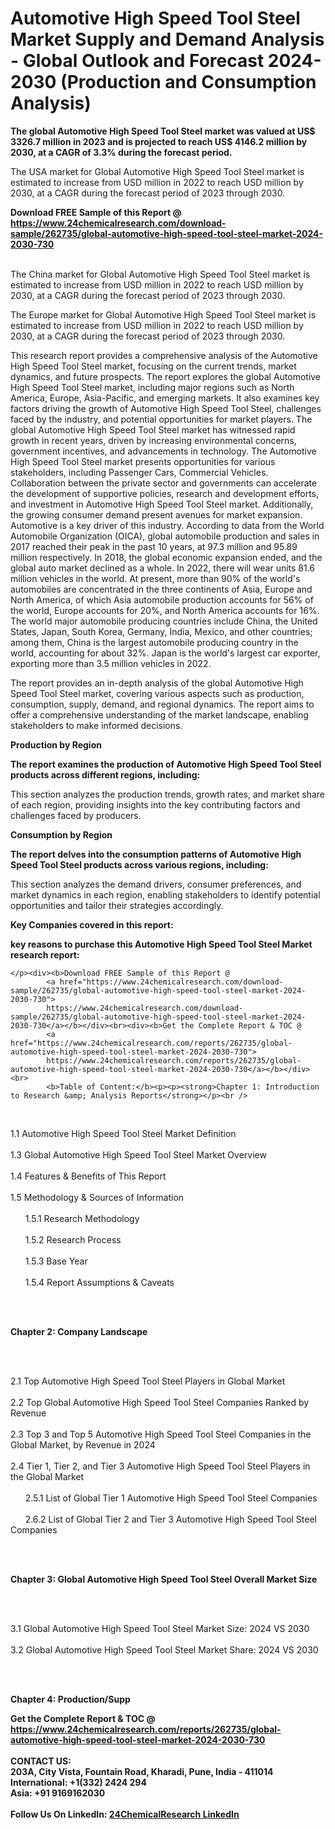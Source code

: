 <h1>Automotive High Speed Tool Steel Market Supply and Demand Analysis - Global Outlook and Forecast 2024-2030 (Production and Consumption Analysis)</h1><p><strong>The global Automotive High Speed Tool Steel market was valued at US$ 3326.7 million in 2023 and is projected to reach US$ 4146.2 million by 2030, at a CAGR of 3.3% during the forecast period. </strong></p><p>
</p><p>The USA market for Global Automotive High Speed Tool Steel market is estimated to increase from USD million in 2022 to reach USD million by 2030, at a CAGR during the forecast period of 2023 through 2030.</p><div><b>Download FREE Sample of this Report @ 
            <a href="https://www.24chemicalresearch.com/download-sample/262735/global-automotive-high-speed-tool-steel-market-2024-2030-730">
            https://www.24chemicalresearch.com/download-sample/262735/global-automotive-high-speed-tool-steel-market-2024-2030-730</a></b></div><br><p>
</p><p>The China market for Global Automotive High Speed Tool Steel market is estimated to increase from USD million in 2022 to reach USD million by 2030, at a CAGR during the forecast period of 2023 through 2030.</p><p>
</p><p>The Europe market for Global Automotive High Speed Tool Steel market is estimated to increase from USD million in 2022 to reach USD million by 2030, at a CAGR during the forecast period of 2023 through 2030.</p><p>
</p><p>This research report provides a comprehensive analysis of the Automotive High Speed Tool Steel market, focusing on the current trends, market dynamics, and future prospects. The report explores the global Automotive High Speed Tool Steel market, including major regions such as North America, Europe, Asia-Pacific, and emerging markets. It also examines key factors driving the growth of Automotive High Speed Tool Steel, challenges faced by the industry, and potential opportunities for market players. The global Automotive High Speed Tool Steel market has witnessed rapid growth in recent years, driven by increasing environmental concerns, government incentives, and advancements in technology. The Automotive High Speed Tool Steel market presents opportunities for various stakeholders, including Passenger Cars, Commercial Vehicles. Collaboration between the private sector and governments can accelerate the development of supportive policies, research and development efforts, and investment in Automotive High Speed Tool Steel market. Additionally, the growing consumer demand present avenues for market expansion. Automotive is a key driver of this industry. According to data from the World Automobile Organization (OICA), global automobile production and sales in 2017 reached their peak in the past 10 years, at 97.3 million and 95.89 million respectively. In 2018, the global economic expansion ended, and the global auto market declined as a whole. In 2022, there will wear units 81.6 million vehicles in the world. At present, more than 90% of the world's automobiles are concentrated in the three continents of Asia, Europe and North America, of which Asia automobile production accounts for 56% of the world, Europe accounts for 20%, and North America accounts for 16%. The world major automobile producing countries include China, the United States, Japan, South Korea, Germany, India, Mexico, and other countries; among them, China is the largest automobile producing country in the world, accounting for about 32%. Japan is the world's largest car exporter, exporting more than 3.5 million vehicles in 2022.</p><p>
</p><p>The report provides an in-depth analysis of the global Automotive High Speed Tool Steel market, covering various aspects such as production, consumption, supply, demand, and regional dynamics. The report aims to offer a comprehensive understanding of the market landscape, enabling stakeholders to make informed decisions.</p><p>
</p><p><strong>Production by Region</strong></p><p>
</p><p><strong>The report examines the production of Automotive High Speed Tool Steel products across different regions, including:</strong></p><p>
</p><p>
</p><p>This section analyzes the production trends, growth rates, and market share of each region, providing insights into the key contributing factors and challenges faced by producers.</p><p>
</p><p><strong>Consumption by Region</strong></p><p>
</p><p><strong>The report delves into the consumption patterns of Automotive High Speed Tool Steel products across various regions, including:</strong></p><p>
</p><p>
</p><p>This section analyzes the demand drivers, consumer preferences, and market dynamics in each region, enabling stakeholders to identify potential opportunities and tailor their strategies accordingly.</p><p>
<strong>Key Companies covered in this report:</strong></p><p>
</p><p>
</p><p><strong>key reasons to purchase this Automotive High Speed Tool Steel Market research report:</strong></p><p>

	</p><div><b>Download FREE Sample of this Report @ 
            <a href="https://www.24chemicalresearch.com/download-sample/262735/global-automotive-high-speed-tool-steel-market-2024-2030-730">
            https://www.24chemicalresearch.com/download-sample/262735/global-automotive-high-speed-tool-steel-market-2024-2030-730</a></b></div><br><div><b>Get the Complete Report & TOC @ 
            <a href="https://www.24chemicalresearch.com/reports/262735/global-automotive-high-speed-tool-steel-market-2024-2030-730">
            https://www.24chemicalresearch.com/reports/262735/global-automotive-high-speed-tool-steel-market-2024-2030-730</a></b></div><br>
            <b>Table of Content:</b><p><p><strong>Chapter 1: Introduction to Research &amp; Analysis Reports</strong></p><br />
<br />
<p>1.1 Automotive High Speed Tool Steel Market Definition<br /><br />
1.3 Global Automotive High Speed Tool Steel Market Overview<br /><br />
1.4 Features &amp; Benefits of This Report<br /><br />
1.5 Methodology &amp; Sources of Information<br /><br />
&nbsp;&nbsp;&nbsp;&nbsp;&nbsp; 1.5.1 Research Methodology<br /><br />
&nbsp;&nbsp;&nbsp;&nbsp;&nbsp; 1.5.2 Research Process<br /><br />
&nbsp;&nbsp;&nbsp;&nbsp;&nbsp; 1.5.3 Base Year<br /><br />
&nbsp;&nbsp;&nbsp;&nbsp;&nbsp; 1.5.4 Report Assumptions &amp; Caveats</p><br />
<br />
<p><strong>Chapter 2: Company Landscape</strong></p><br />
<br />
<p>2.1 Top Automotive High Speed Tool Steel Players in Global Market<br /><br />
2.2 Top Global Automotive High Speed Tool Steel Companies Ranked by Revenue<br /><br />
2.3 Top 3 and Top 5 Automotive High Speed Tool Steel Companies in the Global Market, by Revenue in 2024<br /><br />
2.4 Tier 1, Tier 2, and Tier 3 Automotive High Speed Tool Steel Players in the Global Market<br /><br />
&nbsp;&nbsp;&nbsp;&nbsp;&nbsp; 2.5.1 List of Global Tier 1 Automotive High Speed Tool Steel Companies<br /><br />
&nbsp;&nbsp;&nbsp;&nbsp;&nbsp; 2.6.2 List of Global Tier 2 and Tier 3 Automotive High Speed Tool Steel Companies</p><br />
<br />
<p><strong>Chapter 3: Global Automotive High Speed Tool Steel Overall Market Size</strong></p><br />
<br />
<p>3.1 Global Automotive High Speed Tool Steel Market Size: 2024 VS 2030<br /><br />
3.2 Global Automotive High Speed Tool Steel Market Share: 2024 VS 2030</p><br />
<br />
<p><strong>Chapter 4: Production/Supp</p><div><b>Get the Complete Report & TOC @ 
            <a href="https://www.24chemicalresearch.com/reports/262735/global-automotive-high-speed-tool-steel-market-2024-2030-730">
            https://www.24chemicalresearch.com/reports/262735/global-automotive-high-speed-tool-steel-market-2024-2030-730</a></b></div><br><b>CONTACT US:</b><br>
            203A, City Vista, Fountain Road, Kharadi, Pune, India - 411014<br>
            International: +1(332) 2424 294<br>
            Asia: +91 9169162030 <br><br>
            Follow Us On LinkedIn: <a href="https://www.linkedin.com/company/24chemicalresearch/">24ChemicalResearch LinkedIn</a>